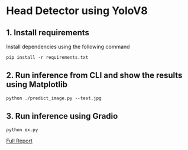 # Head Detector using YoloV8

## 1. Install requirements

Install dependencies using the following command
```
pip install -r requirements.txt

```

## 2. Run inference from CLI and show the results using Matplotlib
```
python ./predict_image.py --test.jpg

```
## 3. Run inference using Gradio
```
python ex.py

```



[Full Report](https://github.com/AbelKidane-abita/Reports/blob/main/notebooks/Report.ipynb)
